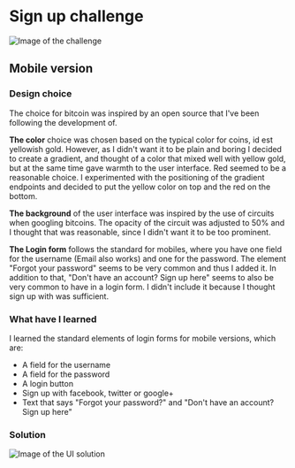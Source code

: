 # Sign up challenge

![Image of the challenge](https://github.com/Dayan-Zhanchi/100-UI-Challenge/blob/master/%23001%20-%20Sign%20up/Challenge%20instructions.png)


## Mobile version

### Design choice
The choice for bitcoin was inspired by an open source that I've been following the development of. 

**The color** choice was chosen based on the typical color for coins, id est yellowish gold. However, as I didn't want it to be plain and boring I decided to create a gradient, and thought of a color that mixed well with yellow gold, but at the same time gave warmth to the user interface. Red seemed to be a reasonable choice.
I experimented with the positioning of the gradient endpoints and decided to put the yellow color on top and the red on the bottom. 

**The background** of the user interface was inspired by the use of circuits when googling bitcoins. The opacity of the circuit was adjusted to 50% and I thought that was reasonable, since I didn't want it to be too prominent.

**The Login form** follows the standard for mobiles, where you have one field for the username (Email also works) and one for the password. The element "Forgot your password" seems to be very common and thus I added it. In addition to that, "Don't have an account? Sign up here" seems to also be very common to have in a login form. I didn't include it because I thought sign up with was sufficient. 



### What have I learned

I learned the standard elements of login forms for mobile versions, which are: 

* A field for the username
* A field for the password
* A login button 
* Sign up with facebook, twitter or google+
* Text that says "Forgot your password?" and "Don't have an account? Sign up here"

### Solution

![Image of the UI solution](https://github.com/Dayan-Zhanchi/100-UI-Challenge/blob/master/%23001%20-%20Sign%20up/Sign%20up%20-%20mobile%20version%202.png)
